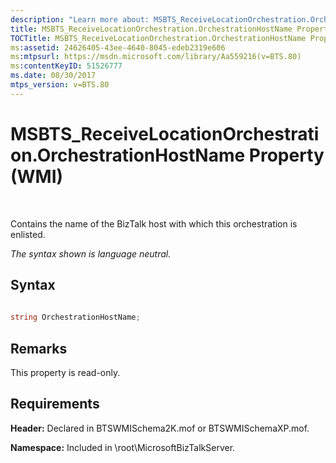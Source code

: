 ```yaml
---
description: "Learn more about: MSBTS_ReceiveLocationOrchestration.OrchestrationHostName Property (WMI)"
title: MSBTS_ReceiveLocationOrchestration.OrchestrationHostName Property (WMI)
TOCTitle: MSBTS_ReceiveLocationOrchestration.OrchestrationHostName Property (WMI)
ms:assetid: 24626405-43ee-4640-8045-edeb2319e606
ms:mtpsurl: https://msdn.microsoft.com/library/Aa559216(v=BTS.80)
ms:contentKeyID: 51526777
ms.date: 08/30/2017
mtps_version: v=BTS.80
---
```


# MSBTS\_ReceiveLocationOrchestration.OrchestrationHostName Property (WMI)

 

Contains the name of the BizTalk host with which this orchestration is enlisted.

*The syntax shown is language neutral.*

## Syntax

```C#
  
string OrchestrationHostName;  
```

## Remarks

This property is read-only.

## Requirements

**Header:** Declared in BTSWMISchema2K.mof or BTSWMISchemaXP.mof.

**Namespace:** Included in \\root\\MicrosoftBizTalkServer.

